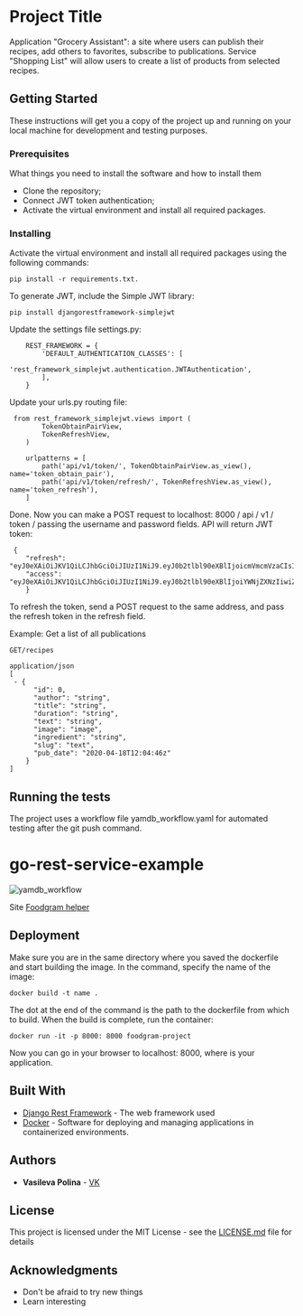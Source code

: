 # Project Title

Application "Grocery Assistant": a site where users can publish their recipes, add others to favorites, subscribe to publications. Service "Shopping List" will allow users to create a list of products from selected recipes.

## Getting Started

These instructions will get you a copy of the project up and running on your local machine for development and testing purposes. 

### Prerequisites

What things you need to install the software and how to install them

- Clone the repository;
- Connect JWT token authentication;
- Activate the virtual environment and install all required packages.

### Installing

Activate the virtual environment and install all required packages using the following commands:
```
pip install -r requirements.txt.
```
To generate JWT, include the Simple JWT library: 
```
pip install djangorestframework-simplejwt
``` 
Update the settings file settings.py:
```
    REST_FRAMEWORK = {
        'DEFAULT_AUTHENTICATION_CLASSES': [
            'rest_framework_simplejwt.authentication.JWTAuthentication',
        ],
    }
```
Update your urls.py routing file:
```
 from rest_framework_simplejwt.views import (
        TokenObtainPairView,
        TokenRefreshView,
    )
    
    urlpatterns = [
        path('api/v1/token/', TokenObtainPairView.as_view(), name='token_obtain_pair'),
        path('api/v1/token/refresh/', TokenRefreshView.as_view(), name='token_refresh'),
    ] 
```
Done.
Now you can make a POST request to localhost: 8000 / api / v1 / token / passing the username and password fields. API will return JWT token:
```
 {
    "refresh": "eyJ0eXAiOiJKV1QiLCJhbGciOiJIUzI1NiJ9.eyJ0b2tlbl90eXBlIjoicmVmcmVzaCIsImV4cCI6MTU4NzEyODUzNSwianRpIjoiNzRmMDhkOGEwODQ4NGEzYjgyZmM4MDRhMTQ3ZTEyZmIiLCJ1c2VyX2lkIjoxfQ.GW7Obcvy2TWgsEI5lqSx9BC1mxk0WnsywBHrXScs7bI",
    "access": "eyJ0eXAiOiJKV1QiLCJhbGciOiJIUzI1NiJ9.eyJ0b2tlbl90eXBlIjoiYWNjZXNzIiwiZXhwIjoxNTg3MDQyNDM1LCJqdGkiOiI5ZmNjMWE5YTM5NDQ0Y2Q4OWJlOGFlOGRlYWQxNDE0ZSIsInVzZXJfaWQiOjF9.ZkEdzDN5pNgYToDRJq1CKHjIglK1ir1fhnfcXkmziuk"
    } 
```
To refresh the token, send a POST request to the same address, and pass the refresh token in the refresh field.


Example: Get a list of all publications
```
GET/recipes
```
```
application/json
[
 - {
      "id": 0,
      "author": "string",
      "title": "string",
      "duration": "string",
      "text": "string",
      "image": "image",
      "ingredient": "string",
      "slug": "text",
      "pub_date": "2020-04-18T12:04:46z"
    }
]
```
## Running the tests

The project uses a workflow file yamdb_workflow.yaml for automated testing after the git push command.

# go-rest-service-example

![yamdb_workflow](https://github.com/Polinavas95/foodgram-project/workflows/foodgram/badge.svg)

Site
[Foodgram helper](http://84.252.128.68/recipes)

## Deployment

Make sure you are in the same directory where you saved the dockerfile and start building the image. In the command, specify the name of the image: 
```
docker build -t name .
```
The dot at the end of the command is the path to the dockerfile from which to build.
When the build is complete, run the container: 
```
docker run -it -p 8000: 8000 foodgram-project
```
Now you can go in your browser to localhost: 8000, where is your application.

## Built With

* [Django Rest Framework](https://www.django-rest-framework.org/) - The web framework used
* [Docker](https://www.docker.com/) - Software for deploying and managing applications in containerized environments.

## Authors

* **Vasileva Polina** - [VK](https://vk.com/id36439980)

## License

This project is licensed under the MIT License - see the [LICENSE.md](LICENSE.md) file for details

## Acknowledgments

* Don't be afraid to try new things
* Learn interesting
